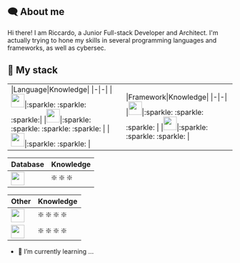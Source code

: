 ## :left_speech_bubble: About me
Hi there! I am Riccardo, a Junior Full-stack Developer and Architect. I'm actually trying to hone my skills in several programming languages and frameworks, as well as cybersec.

## :open_book: My stack
<table>
  <tr>
    <td>
      |Language|Knowledge|
      |-|-|
      |<img src="https://github.com/bablubambal/All_logo_and_pictures/blob/main/programming%20languages/python.svg" style="height:30px"/>|:sparkle: :sparkle: :sparkle:|
      |<img src="https://github.com/bablubambal/All_logo_and_pictures/blob/main/programming%20languages/javascript.svg" style="height:30px"/>|:sparkle: :sparkle: :sparkle: :sparkle: |
      |<img src="https://github.com/bablubambal/All_logo_and_pictures/blob/main/programming%20languages/php.png" style="height:30px"/>|:sparkle: :sparkle: |
    </td>
    <td>
      |Framework|Knowledge|
|-|-|
|<img src="https://github.com/bablubambal/All_logo_and_pictures/blob/main/frameworks/react.svg" style="height:30px"/>|:sparkle: :sparkle: :sparkle: |
|<img src="https://github.com/bablubambal/All_logo_and_pictures/blob/main/frameworks/laravel.svg" style="height:30px"/>|:sparkle: :sparkle: :sparkle: |
    </td>
  </tr>
</table>




|Database|Knowledge|
|-|-|
|<img src="https://github.com/bablubambal/All_logo_and_pictures/blob/main/databases/mysql.svg" style="height:30px"/>|:sparkle: :sparkle: :sparkle: |

|Other|Knowledge|
|-|-|
|<img src="https://github.com/bablubambal/All_logo_and_pictures/blob/main/others/html.svg" style="height:30px"/>|:sparkle: :sparkle: :sparkle: :sparkle: |
|<img src="https://github.com/bablubambal/All_logo_and_pictures/blob/main/others/css.svg" style="height:30px"/>|:sparkle: :sparkle: :sparkle: :sparkle: |


- 🌱 I’m currently learning ...

<!--
**94lama/94lama** is a ✨ _special_ ✨ repository because its `README.md` (this file) appears on your GitHub profile.

Here are some ideas to get you started:

- 🔭 I’m currently working on ...
- 🌱 I’m currently learning ...
- 👯 I’m looking to collaborate on ...
- 🤔 I’m looking for help with ...
- 💬 Ask me about ...
- 📫 How to reach me: ...
- 😄 Pronouns: ...
- ⚡ Fun fact: ...
-->
